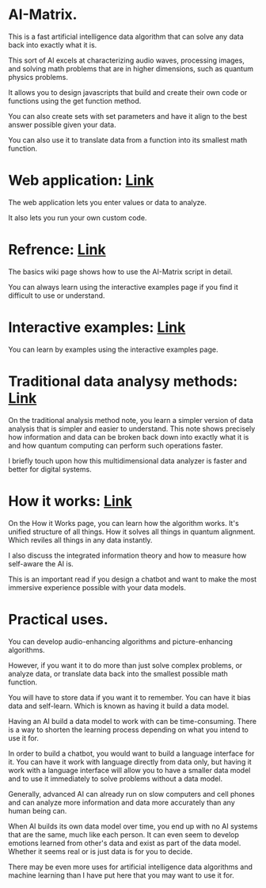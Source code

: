 AI-Matrix.
=============================

This is a fast artificial intelligence data algorithm that can solve any data back into exactly what it is.

This sort of AI excels at characterizing audio waves, processing images, and solving math problems that are in higher dimensions, such as quantum physics problems.

It allows you to design javascripts that build and create their own code or functions using the get function method.

You can also create sets with set parameters and have it align to the best answer possible given your data.

You can also use it to translate data from a function into its smallest math function.

# Web application: <a href="https://recoskie.github.io/AI-Matrix/">Link</a>

The web application lets you enter values or data to analyze.

It also lets you run your own custom code.

# Refrence: <a href="https://github.com/Recoskie/AI-Matrix/wiki/Basics">Link</a>

The basics wiki page shows how to use the AI-Matrix script in detail.

You can always learn using the interactive examples page if you find it difficult to use or understand.

# Interactive examples: <a href="https://recoskie.github.io/AI-Matrix/docs/Examples.html">Link</a>

You can learn by examples using the interactive examples page.

# Traditional data analysy methods: <a href="https://recoskie.github.io/AI-Matrix/docs/Basics.html">Link</a>

On the traditional analysis method note, you learn a simpler version of data analysis that is simpler and easier to understand. This note shows precisely how information and data can be broken back down into exactly what it is and how quantum computing can perform such operations faster.

I briefly touch upon how this multidimensional data analyzer is faster and better for digital systems.

# How it works: <a href="https://recoskie.github.io/AI-Matrix/docs/Matrix%20Structure.html">Link</a>

On the How it Works page, you can learn how the algorithm works. It's unified structure of all things. How it solves all things in quantum alignment. Which reviles all things in any data instantly.

I also discuss the integrated information theory and how to measure how self-aware the AI is.

This is an important read if you design a chatbot and want to make the most immersive experience possible with your data models.

# Practical uses.

You can develop audio-enhancing algorithms and picture-enhancing algorithms.

However, if you want it to do more than just solve complex problems, or analyze data, or translate data back into the smallest possible math function.

You will have to store data if you want it to remember. You can have it bias data and self-learn. Which is known as having it build a data model.

Having an AI build a data model to work with can be time-consuming. There is a way to shorten the learning process depending on what you intend to use it for.

In order to build a chatbot, you would want to build a language interface for it. You can have it work with language directly from data only, but having it work with a language interface will allow you to have a smaller data model and to use it immediately to solve problems without a data model.

Generally, advanced AI can already run on slow computers and cell phones and can analyze more information and data more accurately than any human being can.

When AI builds its own data model over time, you end up with no AI systems that are the same, much like each person. It can even seem to develop emotions learned from other's data and exist as part of the data model. Whether it seems real or is just data is for you to decide.

There may be even more uses for artificial intelligence data algorithms and machine learning than I have put here that you may want to use it for.
